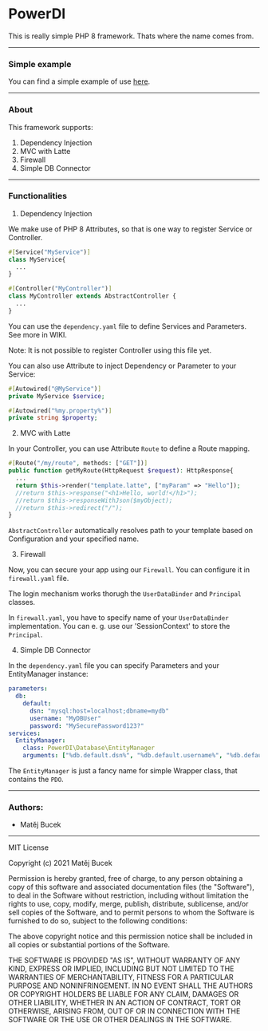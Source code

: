 # PowerDI
This is really simple PHP 8 framework. Thats where the name comes from.

---

### Simple example

You can find a simple example of use [here](https://github.com/matejbucek/SimpleApp).

---

### About

This framework supports: 
1. Dependency Injection
2. MVC with Latte
3. Firewall
4. Simple DB Connector

---

### Functionalities

1. Dependency Injection

We make use of PHP 8 Attributes, so that is one way to register Service or Controller.

```php
#[Service("MyService")]
class MyService{
  ...
}

#[Controller("MyController")]
class MyController extends AbstractController {
  ...
}

```

You can use the `dependency.yaml` file to define Services and Parameters. See more in WIKI.

Note: It is not possible to register Controller using this file yet.

You can also use Attribute to inject Dependency or Parameter to your Service:

```php
#[Autowired("@MyService")]
private MyService $service;

#[Autowired("%my.property%")]
private string $property;
```

2. MVC with Latte

In your Controller, you can use Attribute `Route` to define a Route mapping.

```php
#[Route("/my/route", methods: ["GET"])]
public function getMyRoute(HttpRequest $request): HttpResponse{
  ...
  return $this->render("template.latte", ["myParam" => "Hello"]);
  //return $this->response("<h1>Hello, world!</h1>");
  //return $this->responseWithJson($myObject);
  //return $this->redirect("/");
}
```
`AbstractController` automatically resolves path to your template based on Configuration and your specified name.

3. Firewall

Now, you can secure your app using our `Firewall`. You can configure it in `firewall.yaml` file.

The login mechanism works thorugh the `UserDataBinder` and `Principal` classes.

In `firewall.yaml`, you have to specify name of your `UserDataBinder` implementation. You can e. g. use our 'SessionContext' to store the `Principal`.

4. Simple DB Connector

In the `dependency.yaml` file you can specify Parameters and your EntityManager instance:

```yaml
parameters:
  db:
    default:
      dsn: "mysql:host=localhost;dbname=mydb"
      username: "MyDBUser"
      password: "MySecurePassword123?"
services:
  EntityManager:
    class: PowerDI\Database\EntityManager
    arguments: ["%db.default.dsn%", "%db.default.username%", "%db.default.password%"]
```

The `EntityManager` is just a fancy name for simple Wrapper class, that contains the `PDO`.

---
### Authors:
  * Matěj Bucek
---

MIT License

Copyright (c) 2021 Matěj Bucek

Permission is hereby granted, free of charge, to any person obtaining a copy
of this software and associated documentation files (the "Software"), to deal
in the Software without restriction, including without limitation the rights
to use, copy, modify, merge, publish, distribute, sublicense, and/or sell
copies of the Software, and to permit persons to whom the Software is
furnished to do so, subject to the following conditions:

The above copyright notice and this permission notice shall be included in all
copies or substantial portions of the Software.

THE SOFTWARE IS PROVIDED "AS IS", WITHOUT WARRANTY OF ANY KIND, EXPRESS OR
IMPLIED, INCLUDING BUT NOT LIMITED TO THE WARRANTIES OF MERCHANTABILITY,
FITNESS FOR A PARTICULAR PURPOSE AND NONINFRINGEMENT. IN NO EVENT SHALL THE
AUTHORS OR COPYRIGHT HOLDERS BE LIABLE FOR ANY CLAIM, DAMAGES OR OTHER
LIABILITY, WHETHER IN AN ACTION OF CONTRACT, TORT OR OTHERWISE, ARISING FROM,
OUT OF OR IN CONNECTION WITH THE SOFTWARE OR THE USE OR OTHER DEALINGS IN THE
SOFTWARE.
